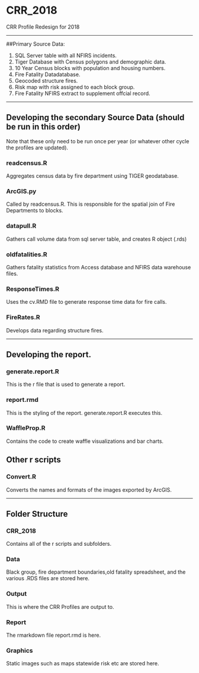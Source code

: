 
# CRR_2018
CRR Profile Redesign for 2018

-------

##Primary Source Data:

1. SQL Server table with all NFIRS incidents. 
2. Tiger Database with Census polygons and demographic data. 
2. 10 Year Census blocks with population and housing numbers. 
3. Fire Fatality Datadatabase. 
4. Geocoded structure fires. 
5. Risk map with risk assigned to each block group. 
6. Fire Fatality NFIRS extract to supplement offcial record. 

-------

## Developing the secondary Source Data (should be run in this order)
Note that these only need to be run once per year (or whatever other cycle the profiles are updated).

### readcensus.R
Aggregates census data by fire department using TIGER geodatabase.

### ArcGIS.py
Called by readcensus.R. This is responsible for the spatial join of Fire Departments to blocks. 

### datapull.R
Gathers call volume data from sql server table, and creates R object (.rds)

### oldfatalities.R
Gathers fatality statistics from Access database and NFIRS data warehouse files.

### ResponseTimes.R
Uses the cv.RMD file to generate response time data for fire calls. 

### FireRates.R
Develops data regarding structure fires. 



------

## Developing the report. 

### generate.report.R
This is the r file that is used to generate a report.

### report.rmd
This is the styling of the report. generate.report.R executes this. 

### WaffleProp.R
Contains the code to create waffle visualizations and bar charts. 

## Other r scripts

### Convert.R 
Converts the names and formats of the images exported by ArcGIS. 

------

## Folder Structure

### CRR_2018

Contains all of the r scripts and subfolders. 

### Data

Black group, fire department boundaries,old fatality spreadsheet, and the various .RDS files are stored here. 

### Output

This is where the CRR Profiles are output to. 

### Report

The rmarkdown file report.rmd is here.

### Graphics

Static images such as maps statewide risk etc are stored here. 


